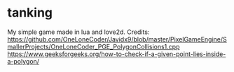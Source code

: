 # tanking
My simple game made in lua and love2d.
Credits:
https://github.com/OneLoneCoder/Javidx9/blob/master/PixelGameEngine/SmallerProjects/OneLoneCoder_PGE_PolygonCollisions1.cpp
https://www.geeksforgeeks.org/how-to-check-if-a-given-point-lies-inside-a-polygon/

